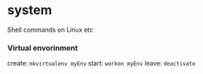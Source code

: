 # system
Shell commands on Linux etc

### Virtual envorinment

create: `mkvirtualenv myEnv`
start:  `workon myEnv`
leave:  `deactivate`
